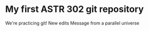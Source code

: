 # My first ASTR 302 git repository

We're practicing git!
New edits
Message from a parallel universe
